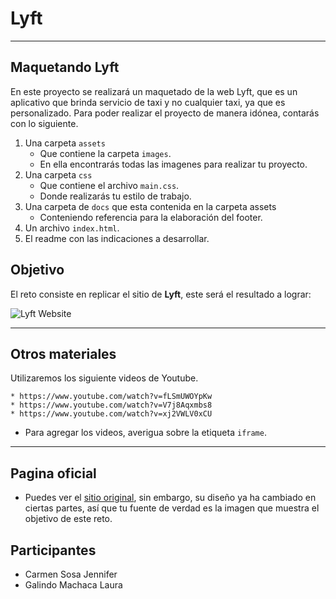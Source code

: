 ﻿# **Lyft**

***
## Maquetando Lyft
En este proyecto se realizará un  maquetado de la web  Lyft, que es un aplicativo  que brinda servicio de taxi y no cualquier taxi, ya que es personalizado.
Para poder realizar el  proyecto de manera idónea, contarás con lo siguiente.
1. Una carpeta `assets`    
     + Que contiene la carpeta `images`.
     + En ella encontrarás todas las  imagenes para realizar tu proyecto.
2. Una carpeta `css`
     + Que  contiene el archivo `main.css`.
     + Donde realizarás tu estilo de trabajo.
3. Una carpeta de `docs` que esta contenida en la carpeta assets
     + Conteniendo referencia para la elaboración del footer.
4. Un archivo `index.html`.
5. El readme con las indicaciones a desarrollar.

## **Objetivo**

El reto consiste en replicar el sitio de **Lyft**, este será el resultado
a lograr:

![Lyft Website](docs/fullpage.png)
***
## Otros materiales
Utilizaremos los siguiente videos de Youtube.
 
    * https://www.youtube.com/watch?v=fLSmUWOYpKw
    * https://www.youtube.com/watch?v=V7j8Aqxmbs8
    * https://www.youtube.com/watch?v=xj2VWLV0xCU
  - Para agregar los videos, averigua sobre la etiqueta `iframe`.
***
## Pagina oficial
* Puedes ver el [sitio original](https://www.lyft.com/), sin embargo, su diseño   ya ha cambiado en ciertas partes, así que tu fuente de verdad es la imagen que
  muestra el objetivo de este reto.

## Participantes
* Carmen Sosa Jennifer
* Galindo Machaca Laura